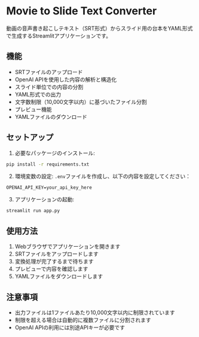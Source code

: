 # Movie to Slide Text Converter

動画の音声書き起こしテキスト（SRT形式）からスライド用の台本をYAML形式で生成するStreamlitアプリケーションです。

## 機能

- SRTファイルのアップロード
- OpenAI APIを使用した内容の解析と構造化
- スライド単位での内容の分割
- YAML形式での出力
- 文字数制限（10,000文字以内）に基づいたファイル分割
- プレビュー機能
- YAMLファイルのダウンロード

## セットアップ

1. 必要なパッケージのインストール:
```bash
pip install -r requirements.txt
```

2. 環境変数の設定:
`.env`ファイルを作成し、以下の内容を設定してください：
```
OPENAI_API_KEY=your_api_key_here
```

3. アプリケーションの起動:
```bash
streamlit run app.py
```

## 使用方法

1. Webブラウザでアプリケーションを開きます
2. SRTファイルをアップロードします
3. 変換処理が完了するまで待ちます
4. プレビューで内容を確認します
5. YAMLファイルをダウンロードします

## 注意事項

- 出力ファイルは1ファイルあたり10,000文字以内に制限されています
- 制限を超える場合は自動的に複数ファイルに分割されます
- OpenAI APIの利用には別途APIキーが必要です 